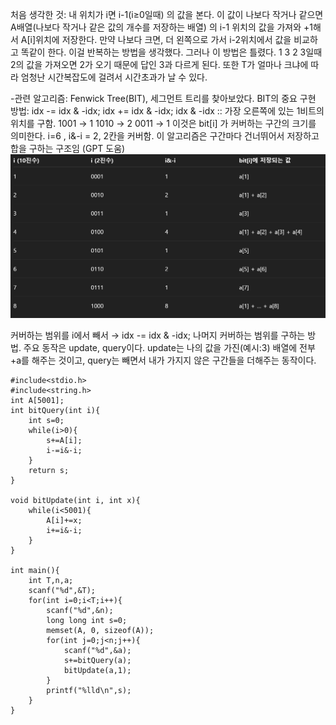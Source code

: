 처음 생각한 것:
내 위치가 i면 i-1(i≥0일때) 의 값을 본다. 이 값이 나보다 작거나 같으면 A배열(나보다 작거나 같은 값의 개수를 저장하는 배열) 의 i-1 위치의 값을 가져와 +1해서 A[i]위치에 저장한다. 만약 나보다 크면, 더 왼쪽으로 가서 i-2위치에서 값을 비교하고 똑같이 한다. 이걸 반복하는 방법을 생각했다. 그러나 이 방법은 틀렸다.
1 3 2 3일때 2의 값을 가져오면 2가 오기 때문에 답인 3과 다르게 된다.
또한 T가 얼마나 크냐에 따라 엄청난 시간복잡도에 걸려서 시간초과가 날 수 있다.

-관련 알고리즘: Fenwick Tree(BIT), 세그먼트 트리를 찾아보았다.
BIT의 중요 구현 방법:
idx -= idx & -idx;
idx += idx & -idx;
idx & -idx :: 가장 오른쪽에 있는 1비트의 위치를 구함.
1001 → 1
1010 → 2
0011 → 1
이것은 bit[i] 가 커버하는 구간의 크기를 의미한다.
i=6 , i&-i = 2, 2칸을 커버함.
이 알고리즘은 구간마다 건너뛰어서 저장하고 합을 구하는 구조임
(GPT 도움)
![image.png](./images/bit.png)

커버하는 범위를 i에서 빼서 → idx -= idx & -idx;
나머지 커버하는 범위를 구하는 방법.
주요 동작은 update, query이다.
update는 나의 값을 가진(예시:3) 배열에 전부 +a를 해주는 것이고, query는 빼면서 내가 가지지 않은 구간들을 더해주는 동작이다.
```
#include<stdio.h>
#include<string.h>
int A[5001];
int bitQuery(int i){
    int s=0;
    while(i>0){
        s+=A[i];
        i-=i&-i;
    }
    return s;
}

void bitUpdate(int i, int x){
    while(i<5001){
        A[i]+=x;
        i+=i&-i;
    }
}

int main(){
    int T,n,a;
    scanf("%d",&T);
    for(int i=0;i<T;i++){
        scanf("%d",&n);
        long long int s=0;
        memset(A, 0, sizeof(A));
        for(int j=0;j<n;j++){
            scanf("%d",&a);
            s+=bitQuery(a);
            bitUpdate(a,1);
        }
        printf("%lld\n",s);
    }
}
```
